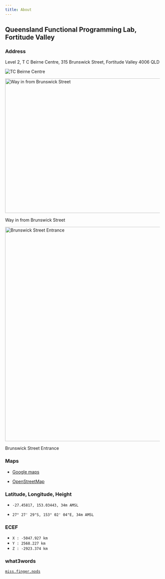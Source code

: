 ```yaml
---
title: About
---
```


## Queensland Functional Programming Lab, Fortitude Valley

### Address

Level 2, T C Beirne Centre, 315 Brunswick Street, Fortitude Valley 4006 QLD

![TC Beirne Centre](https://i.imgur.com/Bain83f.png)

<a href="http://i.imgur.com/H442iX3.jpg">
  <img src="http://i.imgur.com/H442iX3.jpg" width="1042" height="437" alt="Way in from Brunswick Street" />
</a>
<p class="caption">Way in from Brunswick Street</p>

<a href="http://i.imgur.com/HfrKK7I.jpg">
  <img src="http://i.imgur.com/HfrKK7I.jpg" width="928" height="696" alt="Brunswick Street Entrance" />
</a>
<p class="caption">Brunswick Street Entrance</p>

### Maps 

* [Google maps](https://www.google.com.au/maps/place/T+C+Beirne+Centre,+315+Brunswick+St,+Fortitude+Valley+QLD+4006/@-27.4583876,153.03261,17z/data=!4m5!3m4!1s0x6b9159f3b8dd8281:0xb3b4cbfdbe14177f!8m2!3d-27.4583798!4d153.0341671)

* [OpenStreetMap](http://www.openstreetmap.org/?mlat=-27.45817&mlon=153.03443#map=18/-27.45817/153.03443)

### Latitude, Longitude, Height

* `-27.45817, 153.03443, 34m AMSL`

* `27° 27' 29"S, 153° 02' 04"E, 34m AMSL`

### ECEF

* `X : -5047.927 km`
* `Y : 2568.227 km`
* `Z : -2923.374 km`

### what3words

[`miss.finger.nods`](https://map.what3words.com/miss.finger.nods)
